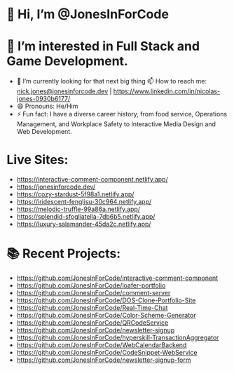 # 👋 Hi, I’m @JonesInForCode
# 👀 I’m interested in Full Stack and Game Development.
- 🌱 I’m currently looking for that next big thing 
 📫 How to reach me:
nick.jones@jonesinforcode.dev | https://www.linkedin.com/in/nicolas-jones-0930b6177/
- 😄 Pronouns: He/Him
- ⚡ Fun fact: I have a diverse career history, from food service, Operations Management, and Workplace Safety to Interactive Media Design and Web Development.
# Live Sites:
- https://interactive-comment-component.netlify.app/
- https://jonesinforcode.dev/
- https://cozy-stardust-5f98a1.netlify.app/
- https://iridescent-fenglisu-30c964.netlify.app/
- https://melodic-truffle-99a86a.netlify.app/
- https://splendid-sfogliatella-7db6b5.netlify.app/
- https://luxury-salamander-45da2c.netlify.app/
# 📚 Recent Projects:
- https://github.com/JonesInForCode/interactive-comment-component
- https://github.com/JonesInForCode/loafer-portfolio
- https://github.com/JonesInForCode/comment-server
- https://github.com/JonesInForCode/DOS-Clone-Portfolio-Site
- https://github.com/JonesInForCode/Real-Time-Chat
- https://github.com/JonesInForCode/Color-Scheme-Generator
- https://github.com/JonesInForCode/QRCodeService
- https://github.com/JonesInForCode/newsletter-signup
- https://github.com/JonesInForCode/hyperskill-TransactionAggregator
- https://github.com/JonesInForCode/WebCalendarBackend
- https://github.com/JonesInForCode/CodeSnippet-WebService
- https://github.com/JonesInForCode/newsletter-signup-form


<!---
JonesInForCode/JonesInForCode is a ✨ special ✨ repository because its `README.md` (this file) appears on your GitHub profile.
You can click the Preview link to take a look at your changes.
--->
